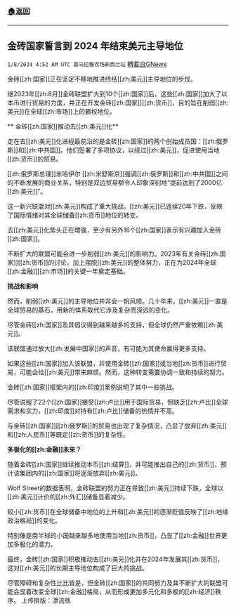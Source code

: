 ###  [:house:返回](README.md)
---


## 金砖国家誓言到 2024 年结束美元主导地位
`1/8/2024 4:52 AM UTC 喜马拉雅农场新西兰站` [轉載自GNews](https://gnews.org/articles/2195436)

金砖[[zh:国家]]正在坚定不移地推进终结[[zh:美元]]主导地位的步伐。

继2023年[[zh:8月]]金砖联盟扩大到10个[[zh:国家]]后，这些[[zh:国家]]加大了以本币进行贸易的力度，并正在开发金砖[[zh:国家]][[zh:货币]]，目的旨在削弱[[zh:美元]]在全球[[zh:市场]]上的霸权地位。

** 金砖[[zh:国家]]推动去[[zh:美元]]化**

走在去[[zh:美元]]化进程最前沿的是金砖[[zh:国家]]的两个创始成员国：[[zh:俄罗斯]]和[[zh:中共国]]。他们签署了多项协议，以绕过[[zh:美元]]，促进使用当地[[zh:货币]]的贸易。

[[zh:俄罗斯总理]]米哈伊尔·[[zh:米舒斯京]]强调[[zh:俄罗斯]]和[[zh:中共国]]之间的不断发展的商业关系，特别是双边贸易额令人印象深刻地“提前达到了2000亿[[zh:美元]]”。

这一新兴联盟对[[zh:美元]]构成了重大挑战。[[zh:美元]]已连续20年下跌，反映了国际情绪对其全球储备[[zh:货币]]地位的转变。

去[[zh:美元]]化势头正在增强，至少有另外16个[[zh:国家]]表示有兴趣加入金砖[[zh:国家]]。

不断扩大的联盟可能会进一步削弱[[zh:美元]]的影响力。2023年有关金砖[[zh:国家]][[zh:货币]]的讨论，加上摆脱[[zh:美元]]的整体努力，正在为2024年全球[[zh:金融]][[zh:市场]]的关键一年奠定基础。

**挑战和影响**

然而，削弱[[zh:美元]]的主导地位并非会一帆风顺。几十年来，[[zh:美元]]一直是全球贸易的基石，用新的体系取代它涉及复杂而深远的变化。

尽管金砖[[zh:国家]]及其倡议得到越来越多的支持，但全球仍然严重依赖[[zh:美元]]。

该联盟通过放大[[zh:发展中国家]]的声音，有可能为其使命赢得更多支持。

如果这些[[zh:国家]]加入该联盟，并使用金砖[[zh:国家]]或当地[[zh:货币]]进行贸易，可能会给[[zh:美元]]带来麻烦。然而，这种转变需要协调一致和持续的努力。

金砖[[zh:国家]]框架内的[[zh:印度]]案例说明了其中一些挑战。

尽管说服了22个[[zh:国家]]接受[[zh:卢比]]用于国际贸易，但缺乏[[zh:卢比]]全球需求和实力，[[zh:印度]]对持有[[zh:卢比]]储备的热情并不高。

与金砖[[zh:国家]][[zh:俄罗斯]]的贸易也出现了复杂情况，凸显了放弃[[zh:美元]]和[[zh:人民币]]等既定[[zh:货币]]的复杂性。

**多极化的[[zh:金融]]未来？**

随着金砖[[zh:国家]]继续推动本币[[zh:结算]]，并可能推出自己的[[zh:货币]]，预计该集团内的[[zh:国家]]将逐渐放弃[[zh:美元]]。

Wolf Street的数据表明，金砖联盟的努力正在导致[[zh:美元]]持续下跌，全球以[[zh:美元]]计价的[[zh:外汇]]储备显着减少。

较小[[zh:货币]]在全球储备中地位的上升和[[zh:美元]]的逐渐贬值反映了[[zh:地缘政治格局]]的变化。

特别像是南半球的小国越来越多地使用当地[[zh:货币]]，凸显了[[zh:金融]]世界更加多极化的潜力。

最终，金砖[[zh:国家]]积极推动去[[zh:美元]]化并在2024年发展其[[zh:货币]]，这对[[zh:美元]]的长期主导地位构成了巨大的挑战。

尽管障碍和复杂性比比皆是，但金砖[[zh:国家]]的共同努力及其不断扩大的联盟可能会显着改变全球[[zh:金融]]格局，从而形成更加多元化和多极的[[zh:经济]]秩序。
上传排版：漂流瓶
